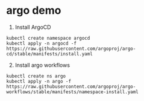 # argo demo

1. Install ArgoCD

```
kubectl create namespace argocd
kubectl apply -n argocd -f https://raw.githubusercontent.com/argoproj/argo-cd/stable/manifests/install.yaml
```

2. Install argo workflows

```
kubectl create ns argo
kubectl apply -n argo -f https://raw.githubusercontent.com/argoproj/argo-workflows/stable/manifests/namespace-install.yaml
```
